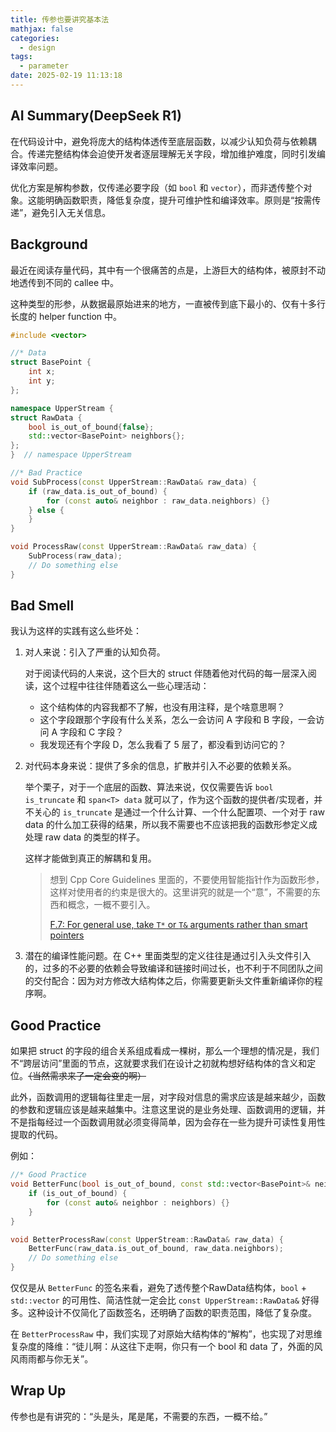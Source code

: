 ```yaml
---
title: 传参也要讲究基本法
mathjax: false
categories:
  - design
tags:
  - parameter
date: 2025-02-19 11:13:18
---
```


## AI Summary(DeepSeek R1)
在代码设计中，避免将庞大的结构体透传至底层函数，以减少认知负荷与依赖耦合。传递完整结构体会迫使开发者逐层理解无关字段，增加维护难度，同时引发编译效率问题。

优化方案是解构参数，仅传递必要字段（如 `bool` 和 `vector`），而非透传整个对象。这能明确函数职责，降低复杂度，提升可维护性和编译效率。原则是“按需传递”，避免引入无关信息。

## Background

最近在阅读存量代码，其中有一个很痛苦的点是，上游巨大的结构体，被原封不动地透传到不同的 callee 中。

这种类型的形参，从数据最原始进来的地方，一直被传到底下最小的、仅有十多行长度的 helper function 中。

```cpp
#include <vector>

//* Data
struct BasePoint {
    int x;
    int y;
};

namespace UpperStream {
struct RawData {
    bool is_out_of_bound{false};
    std::vector<BasePoint> neighbors{};
};
}  // namespace UpperStream
```

```cpp
//* Bad Practice
void SubProcess(const UpperStream::RawData& raw_data) {
    if (raw_data.is_out_of_bound) {
        for (const auto& neighbor : raw_data.neighbors) {}
    } else {
    }
}

void ProcessRaw(const UpperStream::RawData& raw_data) {
    SubProcess(raw_data);
    // Do something else
}
```

## Bad Smell

我认为这样的实践有这么些坏处：

1. 对人来说：引入了严重的认知负荷。

    对于阅读代码的人来说，这个巨大的 struct 伴随着他对代码的每一层深入阅读，这个过程中往往伴随着这么一些心理活动：

    - 这个结构体的内容我都不了解，也没有用注释，是个啥意思啊？
    - 这个字段跟那个字段有什么关系，怎么一会访问 A 字段和 B 字段，一会访问 A 字段和 C 字段？
    - 我发现还有个字段 D，怎么我看了 5 层了，都没看到访问它的？

2. 对代码本身来说：提供了多余的信息，扩散并引入不必要的依赖关系。

    举个栗子，对于一个底层的函数、算法来说，仅仅需要告诉 `bool is_truncate` 和 `span<T> data` 就可以了，作为这个函数的提供者/实现者，并不关心的 `is_truncate` 是通过一个什么计算、一个什么配置项、一个对于 raw data 的什么加工获得的结果，所以我不需要也不应该把我的函数形参定义成处理 raw data 的类型的样子。

    这样才能做到真正的解耦和复用。

    > 想到 Cpp Core Guidelines 里面的，不要使用智能指针作为函数形参，这样对使用者的约束是很大的。这里讲究的就是一个“意”，不需要的东西和概念，一概不要引入。
    >
    > [F.7: For general use, take `T*` or `T&` arguments rather than smart pointers](https://isocpp.github.io/CppCoreGuidelines/CppCoreGuidelines#f7-for-general-use-take-t-or-t-arguments-rather-than-smart-pointers)

3. 潜在的编译性能问题。在 C++ 里面类型的定义往往是通过引入头文件引入的，过多的不必要的依赖会导致编译和链接时间过长，也不利于不同团队之间的交付配合：因为对方修改大结构体之后，你需要更新头文件重新编译你的程序啊。


## Good Practice

如果把 struct 的字段的组合关系组成看成一棵树，那么一个理想的情况是，我们不“跨层访问”里面的节点，这就要求我们在设计之初就构想好结构体的含义和定位。~~（当然需求来了一定会变的啊）~~

此外，函数调用的逻辑每往里走一层，对字段对信息的需求应该是越来越少，函数的参数和逻辑应该是越来越集中。注意这里说的是业务处理、函数调用的逻辑，并不是指每经过一个函数调用就必须变得简单，因为会存在一些为提升可读性复用性提取的代码。

例如：

```cpp
//* Good Practice
void BetterFunc(bool is_out_of_bound, const std::vector<BasePoint>& neighbors) {
    if (is_out_of_bound) {
        for (const auto& neighbor : neighbors) {}
    }
}

void BetterProcessRaw(const UpperStream::RawData& raw_data) {
    BetterFunc(raw_data.is_out_of_bound, raw_data.neighbors);
    // Do something else
}
```

仅仅是从 `BetterFunc` 的签名来看，避免了透传整个RawData结构体，`bool` + `std::vector` 的可用性、简洁性就一定会比 `const UpperStream::RawData&` 好得多。这种设计不仅简化了函数签名，还明确了函数的职责范围，降低了复杂度。

在 `BetterProcessRaw` 中，我们实现了对原始大结构体的“解构”，也实现了对思维复杂度的降维：“徒儿啊：从这往下走啊，你只有一个 bool 和 data 了，外面的风风雨雨都与你无关”。

## Wrap Up

传参也是有讲究的：“头是头，尾是尾，不需要的东西，一概不给。”
